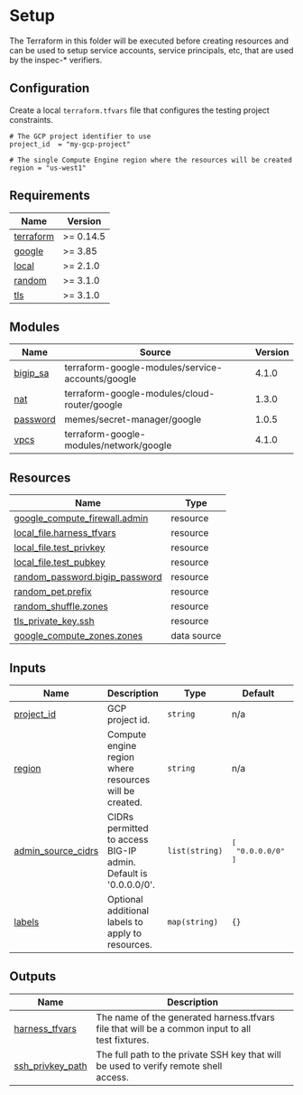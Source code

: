 # Setup

The Terraform in this folder will be executed before creating resources and can
be used to setup service accounts, service principals, etc, that are used by the
inspec-* verifiers.

## Configuration

Create a local `terraform.tfvars` file that configures the testing project
constraints.

```hcl
# The GCP project identifier to use
project_id  = "my-gcp-project"

# The single Compute Engine region where the resources will be created
region = "us-west1"

```

<!-- markdownlint-disable MD033 MD034 -->
<!-- BEGINNING OF PRE-COMMIT-TERRAFORM DOCS HOOK -->
## Requirements

| Name | Version |
|------|---------|
| <a name="requirement_terraform"></a> [terraform](#requirement\_terraform) | >= 0.14.5 |
| <a name="requirement_google"></a> [google](#requirement\_google) | >= 3.85 |
| <a name="requirement_local"></a> [local](#requirement\_local) | >= 2.1.0 |
| <a name="requirement_random"></a> [random](#requirement\_random) | >= 3.1.0 |
| <a name="requirement_tls"></a> [tls](#requirement\_tls) | >= 3.1.0 |

## Modules

| Name | Source | Version |
|------|--------|---------|
| <a name="module_bigip_sa"></a> [bigip\_sa](#module\_bigip\_sa) | terraform-google-modules/service-accounts/google | 4.1.0 |
| <a name="module_nat"></a> [nat](#module\_nat) | terraform-google-modules/cloud-router/google | 1.3.0 |
| <a name="module_password"></a> [password](#module\_password) | memes/secret-manager/google | 1.0.5 |
| <a name="module_vpcs"></a> [vpcs](#module\_vpcs) | terraform-google-modules/network/google | 4.1.0 |

## Resources

| Name | Type |
|------|------|
| [google_compute_firewall.admin](https://registry.terraform.io/providers/hashicorp/google/latest/docs/resources/compute_firewall) | resource |
| [local_file.harness_tfvars](https://registry.terraform.io/providers/hashicorp/local/latest/docs/resources/file) | resource |
| [local_file.test_privkey](https://registry.terraform.io/providers/hashicorp/local/latest/docs/resources/file) | resource |
| [local_file.test_pubkey](https://registry.terraform.io/providers/hashicorp/local/latest/docs/resources/file) | resource |
| [random_password.bigip_password](https://registry.terraform.io/providers/hashicorp/random/latest/docs/resources/password) | resource |
| [random_pet.prefix](https://registry.terraform.io/providers/hashicorp/random/latest/docs/resources/pet) | resource |
| [random_shuffle.zones](https://registry.terraform.io/providers/hashicorp/random/latest/docs/resources/shuffle) | resource |
| [tls_private_key.ssh](https://registry.terraform.io/providers/hashicorp/tls/latest/docs/resources/private_key) | resource |
| [google_compute_zones.zones](https://registry.terraform.io/providers/hashicorp/google/latest/docs/data-sources/compute_zones) | data source |

## Inputs

| Name | Description | Type | Default | Required |
|------|-------------|------|---------|:--------:|
| <a name="input_project_id"></a> [project\_id](#input\_project\_id) | GCP project id. | `string` | n/a | yes |
| <a name="input_region"></a> [region](#input\_region) | Compute engine region where resources will be created. | `string` | n/a | yes |
| <a name="input_admin_source_cidrs"></a> [admin\_source\_cidrs](#input\_admin\_source\_cidrs) | CIDRs permitted to access BIG-IP admin. Default is '0.0.0.0/0'. | `list(string)` | <pre>[<br>  "0.0.0.0/0"<br>]</pre> | no |
| <a name="input_labels"></a> [labels](#input\_labels) | Optional additional labels to apply to resources. | `map(string)` | `{}` | no |

## Outputs

| Name | Description |
|------|-------------|
| <a name="output_harness_tfvars"></a> [harness\_tfvars](#output\_harness\_tfvars) | The name of the generated harness.tfvars file that will be a common input to all<br>test fixtures. |
| <a name="output_ssh_privkey_path"></a> [ssh\_privkey\_path](#output\_ssh\_privkey\_path) | The full path to the private SSH key that will be used to verify remote shell<br>access. |
<!-- END OF PRE-COMMIT-TERRAFORM DOCS HOOK -->
<!-- markdownlint-enable MD033 MD034 -->
